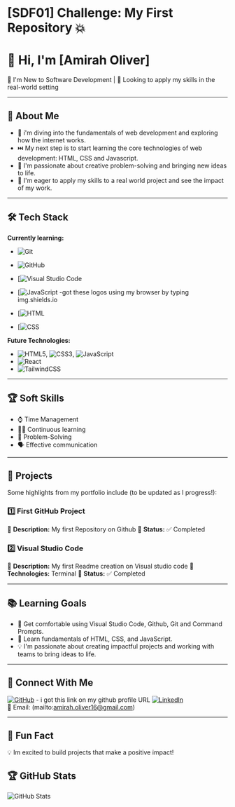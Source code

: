 # [SDF01] Challenge: My First Repository 💥

# 👋 Hi, I'm [Amirah Oliver]

🌱 I'm New to Software Development  | 🚀 Looking to apply my skills in the real-world setting

---

## 🎯 About Me

- 🤿 i'm diving into the fundamentals of web development and exploring how the internet works.
- ⏭️ My next step is to start learning the core technologies of web development: HTML, CSS and Javascript.
- 🧠 I'm passionate about creative problem-solving and bringing new ideas to life.
- 🌲 I'm eager to apply my skills to a real world project and see the impact of my work.

---

## 🛠️ Tech Stack

**Currently learning:**

- ![Git](https://img.shields.io/badge/-Git-F05032?style=flat&logo=git&logoColor=white)

- ![GitHub](https://img.shields.io/badge/-GitHub-181717?style=flat-circle&logo=github)

- [![Visual Studio Code](https://custom-icon-badges.demolab.com/badge/Visual%20Studio%20Code-0078d7.svg?logo=vsc&logoColor=white)

- [![JavaScript](https://img.shields.io/badge/JavaScript-F7DF1E?logo=javascript&logoColor=000) -got these logos using my browser by typing img.shields.io

- [![HTML](https://img.shields.io/badge/HTML-%23E34F26.svg?logo=html5&logoColor=white)

- [![CSS](https://img.shields.io/badge/CSS-1572B6?logo=css3&logoColor=fff)

**Future Technologies:**

- ![HTML5](https://img.shields.io/badge/-HTML5-black?style=flat-circle&logo=html5&logoColor=white), ![CSS3](https://img.shields.io/badge/-CSS3-black?style=flat-circle&logo=css3), ![JavaScript](https://img.shields.io/badge/-JavaScript-black?style=flat-circle&logo=javascript)
- ![React](https://img.shields.io/badge/-React-black?style=flat-circle&logo=react)
- ![TailwindCSS](https://img.shields.io/badge/Tailwind%20CSS-%2338B2AC.svg?logo=tailwind-css&logoColor=white)
---

## 🏆 Soft Skills

- ⌚ Time Management 
- 👩‍🎓 Continuous learning 
- 🎯 Problem-Solving
- 🗣️ Effective communication

---

## 📌 Projects

Some highlights from my portfolio include (to be updated as I progress!):

### **1️⃣ First GitHub Project**

🔹 **Description:** My first Repository on Github 
🔹 **Status:** ✅ Completed


### **2️⃣ Visual Studio Code** 

🔹 **Description:** My first Readme creation on Visual studio code
🔹 **Technologies:** Terminal
🔹 **Status:** ✅ Completed

---

## 📚 Learning Goals

- 🚀 Get comfortable using Visual Studio Code, Github, Git and Command Prompts.
- 🎨 Learn fundamentals of HTML, CSS, and JavaScript.
- 💡 I'm passionate about creating impactful projects and working with teams to bring ideas to life.

---

## 📲 Connect With Me 

[![GitHub](https://img.shields.io/badge/-GitHub-181717?style=flat&logo=github&logoColor=white)](https://github.com/amirah-oliver) - i got this link on my github profile URL
[![LinkedIn](https://img.shields.io/badge/-LinkedIn-blue?style=flat&logo=linkedin&logoColor=white)](www.linkedin.com/in/amirah-oliver-50360a317)  
📧 Email: (mailto:amirah.oliver16@gmail.com)

---

## 🚀 Fun Fact

💡 Im excited to build projects that make a positive impact!


## 🏆 GitHub Stats

![GitHub Stats](https://github-readme-stats.vercel.app/api?username=amirah-oliver&show_icons=true&theme=radical)